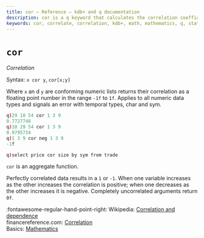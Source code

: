 ```yaml
---
title: cor – Reference – kdb+ and q documentation
description: cor is a q keyword that calculates the correlation coefficient of two numeric lists. 
keywords: cor, correlate, correlation, kdb+, math, mathematics, q, statistics
---
```


# `cor`



_Correlation_

Syntax: `x cor y`, `cor[x;y]`

Where `x` an d `y` are conforming numeric lists returns their correlation as a floating point number in the range `-1f` to `1f`. Applies to all numeric data types and signals an error with temporal types, char and sym. 

```q
q)29 10 54 cor 1 3 9
0.7727746
q)10 29 54 cor 1 3 9
0.9795734
q)1 3 9 cor neg 1 3 9
-1f

q)select price cor size by sym from trade
```

`cor` is an aggregate function.

Perfectly correlated data results in a `1` or `-1`. When one variable increases as the other increases the correlation is positive; when one decreases as the other increases it is negative. Completely uncorrelated arguments return `0f`. 


:fontawesome-regular-hand-point-right: 
Wikipedia: [Correlation and dependence](https://en.wikipedia.org/wiki/Correlation_and_dependence)  
financereference.com: [Correlation](http://financereference.com/learn/correlation)  
Basics: [Mathematics](../basics/math.md)


